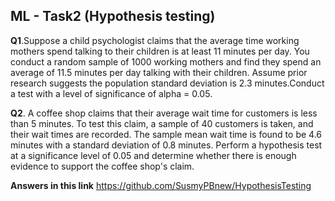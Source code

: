 ## ML - Task2  (Hypothesis testing)

<p><b>Q1</b>.Suppose a child psychologist claims that the average time working mothers spend talking to their children is at least 11 minutes per day. You conduct a random sample of 1000 working mothers and find they spend an average of 11.5 minutes per day talking with their children. Assume prior research suggests the population standard deviation is 2.3 minutes.Conduct a test with a level of significance of alpha = 0.05.</p>
<p><b>Q2</b>. A coffee shop claims that their average wait time for customers is less than 5 minutes. To test this claim, a sample of 40 customers is taken, and their wait times are recorded. The sample mean wait time is found to be 4.6 minutes with a standard deviation of 0.8 minutes. Perform a hypothesis test at a significance level of 0.05 and determine whether there is enough evidence to support the coffee shop's claim.</p>

<b>Answers in this link</b> https://github.com/SusmyPBnew/HypothesisTesting
